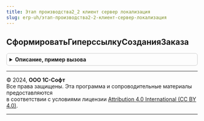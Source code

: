 ```yaml
---
title: Этап производства2_2 клиент сервер локализация
slug: erp-uh/этап-производства2-2-клиент-сервер-локализация
---
```



## СформироватьГиперссылкуСозданияЗаказа
<details style="margin: 1em 0; padding: 0.5em; border: 1px solid #ccc; border-radius: 6px;">

<summary style="font-weight: bold; cursor: pointer;">Описание, пример вызова</summary>

```bsl

// Формирует гиперссылку заказа переработчика
//
// Параметры:
// 	Форма - ФормаКлиентскогоПриложения - форма документа
Процедура СформироватьГиперссылкуСозданияЗаказа(Форма) Экспорт
```

Пример вызова
```bsl
ЭтапПроизводства2_2КлиентСерверЛокализация.СформироватьГиперссылкуСозданияЗаказа(Форма) 
```
</details>

---

© 2024, **ООО 1С-Софт**  
Все права защищены. Эта программа и сопроводительные материалы предоставляются  
в соответствии с условиями лицензии [Attribution 4.0 International (CC BY 4.0)](https://creativecommons.org/licenses/by/4.0/legalcode).

---
